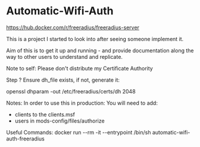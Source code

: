 # Automatic-Wifi-Auth

https://hub.docker.com/r/freeradius/freeradius-server

This is a project I started to look into after seeing someone implement it.

Aim of this is to get it up and running - and provide documentation along the way to other users to understand and replicate.


Note to self: Please don't distribute my Certificate Authority





Step ?
Ensure dh_file exists, if not, generate it:

openssl dhparam -out /etc/freeradius/certs/dh 2048



Notes: In order to use this in production: You will need to add:

- clients to the clients.msf
- users in mods-config/files/authorize



Useful Commands:
docker run --rm -it --entrypoint /bin/sh automatic-wifi-auth-freeradius